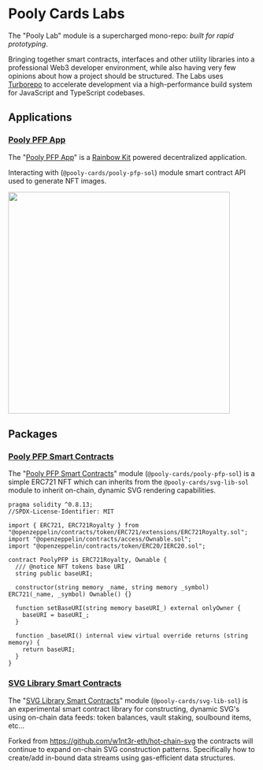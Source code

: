 # Pooly Cards Labs

The "Pooly Lab" module is a supercharged mono-repo: _built for rapid prototyping_.

Bringing together smart contracts, interfaces and other utility libraries into a professional Web3 developer environment, while also having very few opinions about how a project should be structured. The Labs uses [Turborepo](https://turborepo.org/) to accelerate development via a high-performance build system for JavaScript and TypeScript codebases.

## Applications

### [Pooly PFP App](https://github.com/pooly-cards/pooly-labs/tree/main/apps/pfp-app)
The "[Pooly PFP App](https://github.com/pooly-cards/pooly-labs/tree/main/apps/pfp-app)" is a [Rainbow Kit](https://www.rainbowkit.com/) powered decentralized application. 

Interacting with (`@pooly-cards/pooly-pfp-sol`) module smart contract API used to generate NFT images.

<img width="450px" src="https://user-images.githubusercontent.com/3408362/172071387-b9fbe2c4-116a-40b7-8955-7e060cd03a5c.png"/>

## Packages

### [Pooly PFP Smart Contracts](https://github.com/pooly-cards/pooly-labs/tree/main/packages/pooly-pfp-sol)
The "[Pooly PFP Smart Contracts](https://github.com/pooly-cards/pooly-labs/tree/main/packages/pooly-pfp-sol)" module (`@pooly-cards/pooly-pfp-sol`) is a simple ERC721 NFT which can inherits from the `@pooly-cards/svg-lib-sol` module to inherit on-chain, dynamic SVG rendering capabilities.

```
pragma solidity ^0.8.13;
//SPDX-License-Identifier: MIT

import { ERC721, ERC721Royalty } from "@openzeppelin/contracts/token/ERC721/extensions/ERC721Royalty.sol";
import "@openzeppelin/contracts/access/Ownable.sol";
import "@openzeppelin/contracts/token/ERC20/IERC20.sol";

contract PoolyPFP is ERC721Royalty, Ownable {
  /// @notice NFT tokens base URI
  string public baseURI;

  constructor(string memory _name, string memory _symbol) ERC721(_name, _symbol) Ownable() {}

  function setBaseURI(string memory baseURI_) external onlyOwner {
    baseURI = baseURI_;
  }

  function _baseURI() internal view virtual override returns (string memory) {
    return baseURI;
  }
}
```

### [SVG Library Smart Contracts](https://github.com/pooly-cards/pooly-labs/tree/main/packages/svg-lib-sol)

The "[SVG Library Smart Contracts](https://github.com/pooly-cards/pooly-labs/tree/main/packages/svg-lib-sol)" module (`@pooly-cards/svg-lib-sol`) is an experimental smart contract library for constructing, dynamic SVG's using on-chain data feeds: token balances, vault staking, soulbound items, etc...

Forked from https://github.com/w1nt3r-eth/hot-chain-svg the contracts will continue to expand on-chain SVG construction patterns. Specifically how to create/add in-bound data streams using gas-efficient data structures.
